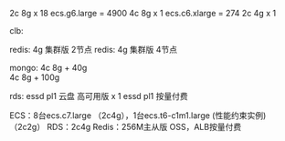 
2c 8g x 18  ecs.g6.large  = 4900
4c 8g x 1  ecs.c6.xlarge  = 274
2c 4g x 1

clb: 

redis: 4g 集群版 2节点
redis: 4g 集群版 4节点

mongo: 
4c 8g + 40g  
4c 8g + 100g

rds: 
essd pl1 云盘 高可用版  x 1
essd pl1 按量付费



ECS：8台ecs.c7.large （2c4g），1台ecs.t6-c1m1.large (性能约束实例)（2c2g）
RDS：2c4g
Redis：256M主从版
OSS，ALB按量付费